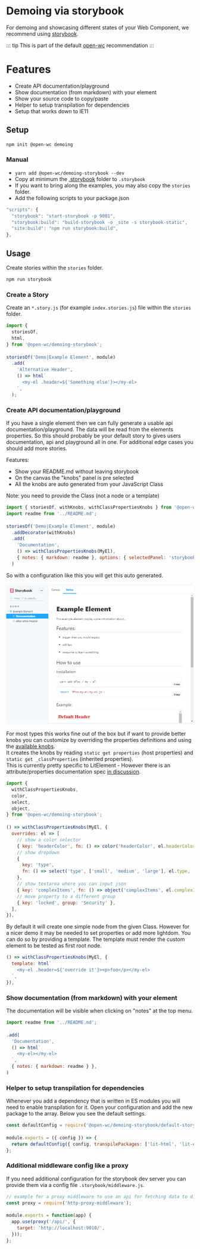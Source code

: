 # Demoing via storybook

[//]: # (AUTO INSERT HEADER PREPUBLISH)

For demoing and showcasing different states of your Web Component, we recommend using [storybook](https://storybook.js.org/).

::: tip
This is part of the default [open-wc](https://open-wc.org/) recommendation
:::

# Features
- Create API documentation/playground
- Show documentation (from markdown) with your element
- Show your source code to copy/paste
- Helper to setup transpilation for dependencies
- Setup that works down to IE11


## Setup
```bash
npm init @open-wc demoing
```

### Manual
- `yarn add @open-wc/demoing-storybook --dev`
- Copy at minimum the [.storybook](https://github.com/daKmoR/create-open-wc/tree/master/src/generators/demoing-storybook/templates/static/.storybook) folder to `.storybook`
- If you want to bring along the examples, you may also copy the `stories` folder.
- Add the following scripts to your package.json
```js
"scripts": {
  "storybook": "start-storybook -p 9001",
  "storybook:build": "build-storybook -o _site -s storybook-static",
  "site:build": "npm run storybook:build",
},
```

## Usage

Create stories within the `stories` folder.

```bash
npm run storybook
```

### Create a Story

Create an `*.story.js` (for example `index.stories.js`) file within the `stories` folder.

```js
import {
  storiesOf,
  html,
} from '@open-wc/demoing-storybook';

storiesOf('Demo|Example Element', module)
  .add(
    'Alternative Header',
    () => html`
      <my-el .header=${'Something else'}></my-el>
    `,
  );
```

### Create API documentation/playground

If you have a single element then we can fully generate a usable api documentation/playground.
The data will be read from the elements properties.
So this should probably be your default story to gives users documentation, api and playground all in one.
For additional edge cases you should add more stories.

Features:
- Show your README.md without leaving storybook
- On the canvas the "knobs" panel is pre selected
- All the knobs are auto generated from your JavaScript Class

Note: you need to provide the Class (not a node or a template)

```js
import { storiesOf, withKnobs, withClassPropertiesKnobs } from '@open-wc/demoing-storybook';
import readme from '../README.md';

storiesOf('Demo|Example Element', module)
  .addDecorator(withKnobs)
  .add(
    'Documentation',
    () => withClassPropertiesKnobs(MyEl),
    { notes: { markdown: readme }, options: { selectedPanel: 'storybooks/knobs/panel' } },
  )
```

So with a configuration like this you will get this auto generated.

<img src="https://raw.githubusercontent.com/open-wc/open-wc/master/packages/demoing-storybook/dev_assets/storybook.gif" alt="storybook demo animation" />


For most types this works fine out of the box but if want to provide better knobs you can customize by overriding the
properties definitions and using the [available knobs](https://github.com/storybooks/storybook/tree/5.0.0/addons/knobs#available-knobs).<br>
It creates the knobs by reading `static get properties` (host properties) and `static get _classProperties` (inherited properties).<br>
This is currently pretty specific to LitElement - However there is an attribute/properties documentation spec [in discussion](https://github.com/w3c/webcomponents/issues/776).
```js
import {
  withClassPropertiesKnobs,
  color,
  select,
  object,
} from '@open-wc/demoing-storybook';

() => withClassPropertiesKnobs(MyEl, {
  overrides: el => [
    // show a color selector
    { key: 'headerColor', fn: () => color('headerColor', el.headerColor, 'Element') },
    // show dropdown
    {
      key: 'type',
      fn: () => select('type', ['small', 'medium', 'large'], el.type, 'Element'),
    },
    // show textarea where you can input json
    { key: 'complexItems', fn: () => object('complexItems', el.complexItems, 'Inherited') },
    // move property to a different group
    { key: 'locked', group: 'Security' },
  ],
}),
```

By default it will create one simple node from the given Class.
However for a nicer demo it may be needed to set properties or add more lightdom.
You can do so by providing a template. The template must render the custom element
to be tested as first root node.
```js
() => withClassPropertiesKnobs(MyEl, {
  template: html`
    <my-el .header=${'override it'}><p>foo</p></my-el>
  `,
}),
```

### Show documentation (from markdown) with your element

The documentation will be visible when clicking on "notes" at the top menu.

```js
import readme from '../README.md';

.add(
  'Documentation',
  () => html`
    <my-el></my-el>
  `,
  { notes: { markdown: readme } },
)
```

### Helper to setup transpilation for dependencies

Whenever you add a dependency that is written in ES modules you will need to enable transpilation for it.
Open your configuration and add the new package to the array.
Below you see the default settings.

```js
const defaultConfig = require('@open-wc/demoing-storybook/default-storybook-webpack-config.js');

module.exports = ({ config }) => {
  return defaultConfig({ config, transpilePackages: ['lit-html', 'lit-element', '@open-wc'] });
};
```

### Additional middleware config like a proxy
If you need additional configuration for the storybook dev server you can provide them via a config file `.storybook/middleware.js`.
```js
// example for a proxy middleware to use an api for fetching data to display
const proxy = require('http-proxy-middleware');

module.exports = function(app) {
  app.use(proxy('/api/', {
    target: 'http://localhost:9010/',
  }));
};
```

<script>
  export default {
    mounted() {
      const editLink = document.querySelector('.edit-link a');
      if (editLink) {
        const url = editLink.href;
        editLink.href = url.substr(0, url.indexOf('/master/')) + '/master/packages/building-storybook/README.md';
      }
    }
  }
</script>
